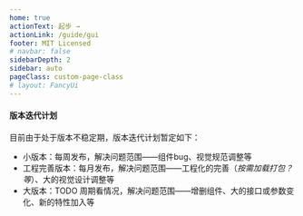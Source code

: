 ```yaml
---
home: true
actionText: 起步 →
actionLink: /guide/gui
footer: MIT Licensed
# navbar: false
sidebarDepth: 2
sidebar: auto
pageClass: custom-page-class
# layout: FancyUi
---
```


#### 版本迭代计划
目前由于处于版本不稳定期，版本迭代计划暂定如下：
+ 小版本：每周发布，解决问题范围——组件bug、视觉规范调整等
+ 工程完善版本：每月发布，解决问题范围——工程化的完善（*按需加载打包？等*）、大的视觉设计调整等
+ 大版本：TODO 周期看情况，解决问题范围——增删组件、大的接口或参数变化、新的特性加入等

